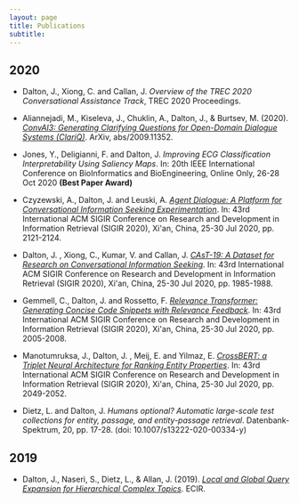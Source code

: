 ```yaml
---
layout: page
title: Publications
subtitle: 
---
```


## 2020
 - Dalton, J., Xiong, C. and Callan, J. *Overview of the TREC 2020 Conversational Assistance Track*, TREC 2020 Proceedings. 
 
 - Aliannejadi, M., Kiseleva, J., Chuklin, A., Dalton, J., & Burtsev, M. (2020). *[ConvAI3: Generating Clarifying Questions for Open-Domain Dialogue Systems (ClariQ)](https://convai.io/ConvAI3_ClariQ2020.pdf)*. ArXiv, abs/2009.11352.
 
 - Jones, Y., Deligianni, F. and Dalton, J. *Improving ECG Classification Interpretability Using Saliency Maps*. In: 20th IEEE International Conference on BioInformatics and BioEngineering, Online Only, 26-28 Oct 2020 **(Best Paper Award)**
 
 - Czyzewski, A., Dalton, J. and Leuski, A.  *[Agent Dialogue: A Platform for Conversational Information Seeking Experimentation](https://dl.acm.org/doi/pdf/10.1145/3397271.3401397?casa_token=jMoe823tK-wAAAAA:RYyZpp4Z1DWctFnvDjUTP4q9lZa_9fUq1uvnH6EJR6EcqLSctydDvLBMADozZZlf7MelHlv7So0)*. In: 43rd International ACM SIGIR Conference on Research and Development in Information Retrieval (SIGIR 2020), Xi'an, China, 25-30 Jul 2020, pp. 2121-2124.
 
 - Dalton, J. , Xiong, C., Kumar, V. and Callan, J. *[CAsT-19: A Dataset for Research on Conversational Information Seeking](https://dl.acm.org/doi/pdf/10.1145/3397271.3401206?casa_token=pq0VyNqd2dcAAAAA:x4fXHaekrAJ33yuNzKZ9xIogzwDXnpELzSxFJFekgE3GWwtFrJxZvNNUMSajYqpwsxe50hmVF8I)*. In: 43rd International ACM SIGIR Conference on Research and Development in Information Retrieval (SIGIR 2020), Xi'an, China, 25-30 Jul 2020, pp. 1985-1988.
 
 - Gemmell, C., Dalton, J. and Rossetto, F.  *[Relevance Transformer: Generating Concise Code Snippets with Relevance Feedback](https://dl.acm.org/doi/10.1145/3397271.3401215)*. In: 43rd International ACM SIGIR Conference on Research and Development in Information Retrieval (SIGIR 2020), Xi'an, China, 25-30 Jul 2020, pp. 2005-2008.
 
- Manotumruksa, J., Dalton, J. , Meij, E. and Yilmaz, E. *[CrossBERT: a Triplet Neural Architecture for Ranking Entity Properties](https://dl.acm.org/doi/pdf/10.1145/3397271.3401265)*. In: 43rd International ACM SIGIR Conference on Research and Development in Information Retrieval (SIGIR 2020), Xi'an, China, 25-30 Jul 2020, pp. 2049-2052.

- Dietz, L. and Dalton, J. *Humans optional? Automatic large-scale test collections for entity, passage, and entity-passage retrieval*. Datenbank-Spektrum, 20, pp. 17-28. (doi: 10.1007/s13222-020-00334-y)

## 2019
 - Dalton, J., Naseri, S., Dietz, L., & Allan, J. (2019). *[Local and Global Query Expansion for Hierarchical Complex Topics](https://eprints.gla.ac.uk/174954/7/174954.pdf)*. ECIR.
